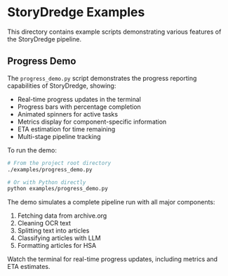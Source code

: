 # StoryDredge Examples

This directory contains example scripts demonstrating various features of the StoryDredge pipeline.

## Progress Demo

The `progress_demo.py` script demonstrates the progress reporting capabilities of StoryDredge, showing:

- Real-time progress updates in the terminal
- Progress bars with percentage completion
- Animated spinners for active tasks
- Metrics display for component-specific information
- ETA estimation for time remaining
- Multi-stage pipeline tracking

To run the demo:

```bash
# From the project root directory
./examples/progress_demo.py

# Or with Python directly
python examples/progress_demo.py
```

The demo simulates a complete pipeline run with all major components:
1. Fetching data from archive.org
2. Cleaning OCR text
3. Splitting text into articles
4. Classifying articles with LLM
5. Formatting articles for HSA

Watch the terminal for real-time progress updates, including metrics and ETA estimates. 